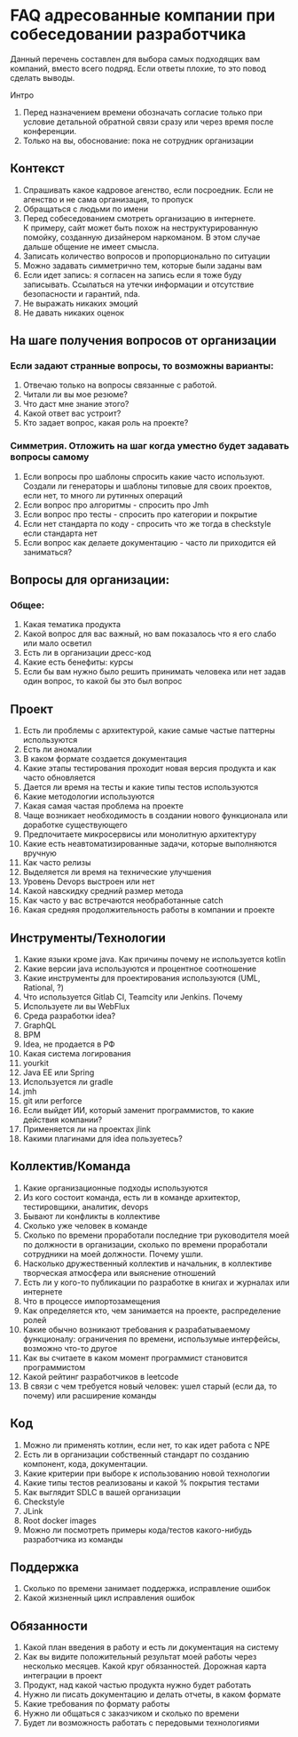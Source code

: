 # FAQ адресованные компании при собеседовании разработчика

Данный перечень составлен для выбора самых подходящих вам компаний, вместо всего подряд. Если ответы плохие, то это повод сделать выводы.

Интро
1. Перед назначением времени обозначать согласие только при условие детальной обратной связи сразу или через время после конференции.
1. Только на вы, обоснование: пока не сотрудник организации

## Контекст
1. Спрашивать какое кадровое агенство, если посроедник. Если не агенство и не сама организация, то пропуск
1. Обращаться с людьми по имени
1. Перед собеседованием смотреть организацию в интернете.\
   К примеру, сайт может быть похож на неструктурированную помойку, созданную дизайнером наркоманом. В этом случае дальше общение не имеет смысла.
1. Записать количество вопросов и пропорционально по ситуации
1. Можно задавать симметрично тем, которые были заданы вам
1. Если идет запись: я согласен на запись если я тоже буду записывать. Ссылаться на утечки информации и отсутствие безопасности и гарантий, nda.
1. Не выражать никаких эмоций
1. Не давать никаких оценок

## На шаге получения вопросов от организации

### Если задают странные вопросы, то возможны варианты:
1. Отвечаю только на вопросы связанные с работой.
1. Читали ли вы мое резюме?
1. Что даст мне знание этого?
1. Какой ответ вас устроит?
1. Кто задает вопрос, какая роль на проекте?

### Симметрия. Отложить на шаг когда уместно будет задавать вопросы самому
1. Если вопросы про шаблоны спросить какие часто используют.\
   Создали ли генераторы и шаблоны типовые для своих проектов, если нет, то много ли рутинных операций
1. Если вопрос про алгоритмы - спросить про Jmh
1. Если вопрос про тесты - спросить про категории и покрытие
1. Если нет стандарта по коду - спросить что же тогда в checkstyle если стандарта нет
1. Если вопрос как делаете документацию - часто ли приходится ей заниматься?


## Вопросы для организации:

### Общее:
1. Какая тематика продукта
1. Какой вопрос для вас важный, но вам показалось что я его слабо или мало осветил
1. Есть ли в организации дресс-код
1. Какие есть бенефиты: курсы
1. Если бы вам нужно было решить принимать человека или нет задав один вопрос, то какой бы это был вопрос

## Проект
1. Есть ли проблемы с архитектурой, какие самые частые паттерны используются
1. Есть ли аномалии
1. В каком формате создается документация
1. Какие этапы тестирования проходит новая версия продукта и как часто обновляется
1. Дается ли время на тесты и какие типы тестов используются
1. Какие методологии используются
1. Какая самая частая проблема на проекте
1. Чаще возникает необходимость в создании нового функционала или доработке существующего
1. Предпочитаете микросервисы или монолитную архитектуру
1. Какие есть неавтоматизированные задачи, которые выполняются вручную
1. Как часто релизы
1. Выделяется ли время на технические улучшения
1. Уровень Devops выстроен или нет
1. Какой навскидку средний размер метода
1. Как часто у вас встречаются необработанные catch
1. Какая средняя продолжительность работы в компании и проекте

## Инструменты/Технологии
1. Какие языки кроме java. Как причины почему не используется kotlin
1. Какие версии java используются и процентное соотношение
1. Какие инструменты для проектирования используются (UML, Rational, ?)
1. Что используется Gitlab CI, Teamcity или Jenkins. Почему
1. Используете ли вы WebFlux
1. Среда разработки idea?
1. GraphQL
1. BPM
1. Idea, не продается в РФ
1. Какая система логирования
1. yourkit
1. Java EE или Spring
1. Используется ли gradle
1. jmh
1. git или perforce
1. Если выйдет ИИ, который заменит программистов, то какие действия компании?
1. Применяется ли на проектах jlink
1. Какими плагинами для idea пользуетесь?

## Коллектив/Команда
1. Какие организационные подходы используются
1. Из кого состоит команда, есть ли в команде архитектор, тестировщики, аналитик, devops
1. Бывают ли конфликты в коллективе
1. Сколько уже человек в команде
1. Сколько по времени проработали последние три руководителя моей по должности в организации, сколько по времени проработали сотрудники на моей должности. Почему ушли.
1. Насколько дружественный коллектив и начальник, в коллективе творческая атмосфера или выяснение отношений
1. Есть ли у кого-то публикации по разработке в книгах и журналах или интернете
1. Что в процессе импортозамещения
1. Как определяется кто, чем занимается на проекте, распределение ролей
1. Какие обычно возникают требования к разрабатываемому функционалу: ограничения по времени, использумые интерфейсы, возможно что-то другое
1. Как вы считаете в каком момент программист становится программистом
1. Какой рейтинг разработчиков в leetcode
1. В связи с чем требуется новый человек: ушел старый (если да, то почему) или расширение команды

## Код
1. Можно ли применять котлин, если нет, то как идет работа с NPE
1. Есть ли в организации собственный стандарт по созданию компонент, кода, документации.
1. Какие критерии при выборе к использованию новой технологии
1. Какие типы тестов реализованы и какой % покрытия тестами
1. Как выглядит SDLC в вашей организации
1. Checkstyle
1. JLink
1. Root docker images
1. Можно ли посмотреть примеры кода/тестов какого-нибудь разработчика из команды

## Поддержка
1. Сколько по времени занимает поддержка, исправление ошибок
1. Какой жизненный цикл исправления ошибок

## Обязанности
1. Какой план введения в работу и есть ли документация на систему
1. Как вы видите положительный результат моей работы через несколько месяцев. Какой круг обязанностей. Дорожная карта интеграции в проект
1. Продукт, над какой частью продукта нужно будет работать
1. Нужно ли писать документацию и делать отчеты, в каком формате
1. Какие требования по формату работы
1. Нужно ли общаться с заказчиком и сколько по времени
1. Будет ли возможность работать с передовыми технологиями

